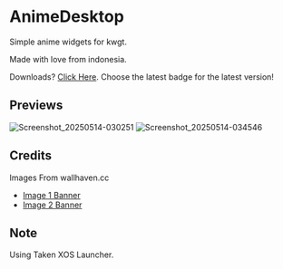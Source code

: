 # AnimeDesktop
Simple anime widgets for kwgt.   

Made with love from indonesia.   

Downloads? [Click Here](https://github.com/YakkaSTDs/AnimeDesktop/releases/). Choose the latest badge for the latest version!

## Previews
![Screenshot_20250514-030251](https://github.com/user-attachments/assets/f30a892d-ed93-4006-8448-6cad9bc67ca3)
![Screenshot_20250514-034546](https://github.com/user-attachments/assets/e0ff017d-72e6-48c3-926e-9fba3e830d26)

## Credits
Images From wallhaven.cc

- [Image 1 Banner](https://wallhaven.cc/w/2k2dyg)
- [Image 2 Banner](https://wallhaven.cc/w/9mkyvx)

## Note
Using Taken XOS Launcher.
